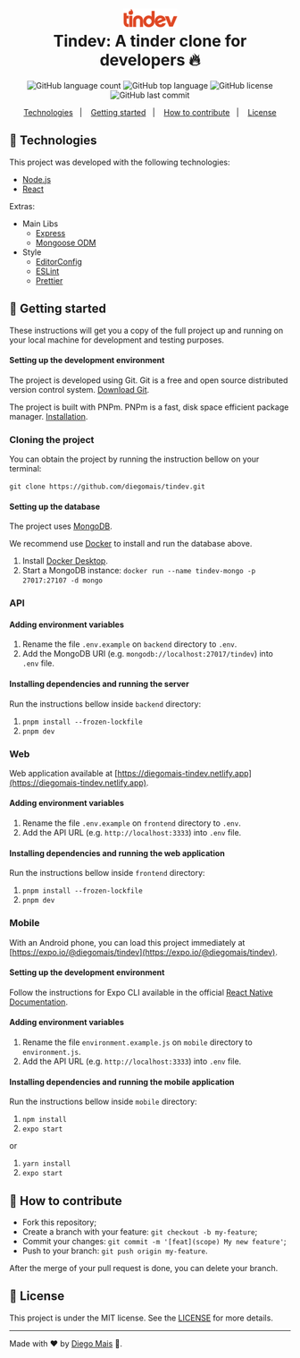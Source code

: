 <h1 align="center">
    <img alt="Tindev" src="mobile/assets/logo.png" /><br>
    <b>Tindev: A tinder clone for developers</b> 🔥
</h1>

<p align="center">
  <img alt="GitHub language count" src="https://img.shields.io/github/languages/count/diegomais/tindev?style=for-the-badge">
  <img alt="GitHub top language" src="https://img.shields.io/github/languages/top/diegomais/tindev?style=for-the-badge">
  <img alt="GitHub license" src="https://img.shields.io/github/license/diegomais/tindev?style=for-the-badge">
  <img alt="GitHub last commit" src="https://img.shields.io/github/last-commit/diegomais/tindev?style=for-the-badge">
</p>

<p align="center">
  <a href="#rocket-technologies">Technologies</a>&nbsp;&nbsp;&nbsp;|&nbsp;&nbsp;&nbsp;
  <a href="#seat-getting-started">Getting started</a>&nbsp;&nbsp;&nbsp;|&nbsp;&nbsp;&nbsp;
  <a href="#thinking-how-to-contribute">How to contribute</a>&nbsp;&nbsp;&nbsp;|&nbsp;&nbsp;&nbsp;
  <a href="#memo-license">License</a>
</p>

## :rocket: Technologies

This project was developed with the following technologies:

- [Node.js](https://nodejs.org)
- [React](https://reactjs.org)

Extras:

- Main Libs
  - [Express](https://expressjs.com)
  - [Mongoose ODM](https://mongoosejs.com)
- Style
  - [EditorConfig](https://editorconfig.org)
  - [ESLint](https://eslint.org)
  - [Prettier](https://prettier.io)

## :seat: Getting started

These instructions will get you a copy of the full project up and running on your local machine for development and testing purposes.

#### Setting up the development environment

The project is developed using Git. Git is a free and open source distributed version control system. [Download Git](https://git-scm.com/downloads).

The project is built with PNPm. PNPm is a fast, disk space efficient package manager. [Installation](https://pnpm.io/installation).

### Cloning the project

You can obtain the project by running the instruction bellow on your terminal:

`git clone https://github.com/diegomais/tindev.git`

#### Setting up the database

The project uses [MongoDB](https://www.mongodb.com).

We recommend use [Docker](https://www.docker.com) to install and run the database above.

1. Install [Docker Desktop](https://www.docker.com/get-started).
2. Start a MongoDB instance:
   `docker run --name tindev-mongo -p 27017:27107 -d mongo`

### API

#### Adding environment variables

1. Rename the file `.env.example` on `backend` directory to `.env`.
2. Add the MongoDB URI (e.g. `mongodb://localhost:27017/tindev`) into `.env` file.

#### Installing dependencies and running the server

Run the instructions bellow inside `backend` directory:

1. `pnpm install --frozen-lockfile`
2. `pnpm dev`

### Web

Web application available at [https://diegomais-tindev.netlify.app](https://diegomais-tindev.netlify.app).

#### Adding environment variables

1. Rename the file `.env.example` on `frontend` directory to `.env`.
2. Add the API URL (e.g. `http://localhost:3333`) into `.env` file.

#### Installing dependencies and running the web application

Run the instructions bellow inside `frontend` directory:

1. `pnpm install --frozen-lockfile`
2. `pnpm dev`

### Mobile

With an Android phone, you can load this project immediately at [https://expo.io/@diegomais/tindev](https://expo.io/@diegomais/tindev).

#### Setting up the development environment

Follow the instructions for Expo CLI available in the official [React Native Documentation](https://reactnative.dev/docs/environment-setup).

#### Adding environment variables

1. Rename the file `environment.example.js` on `mobile` directory to `environment.js`.
2. Add the API URL (e.g. `http://localhost:3333`) into `.env` file.

#### Installing dependencies and running the mobile application

Run the instructions bellow inside `mobile` directory:

1. `npm install`
2. `expo start`

or

1. `yarn install`
2. `expo start`

## :thinking: How to contribute

- Fork this repository;
- Create a branch with your feature: `git checkout -b my-feature`;
- Commit your changes: `git commit -m '[feat](scope) My new feature'`;
- Push to your branch: `git push origin my-feature`.

After the merge of your pull request is done, you can delete your branch.

## :memo: License

This project is under the MIT license. See the [LICENSE](LICENSE) for more details.

---

Made with :heart: by [Diego Mais](https://diegomais.github.io/) :wave:.
